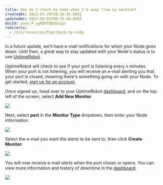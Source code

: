 ```yaml
---
title: How do I check my node when I'm away from my machine?
createdAt: 2022-07-29T20:16:45.000Z
updatedAt: 2023-03-03T08:35:46.000Z
docId: pueo_P_wgMERT0DdEn2pr
redirects:
  - /dcs/resources/faq/check-my-node
---
```


In a future update, we'll have e-mail notifications for when your Node goes down. Until then, a great way to stay updated with your Node's status is to use [UptimeRobot](https://uptimerobot.com).&#x20;

UptimeRobot will check to see if your port is listening every x minutes. When your port is not listening, you will receive an e-mail alerting you that your port is closed, meaning there's something going on with your Node. To get started, [sign up for an account](https://uptimerobot.com/signUp).

Once signed up, head over to your UptimeRobot [dashboard](https://uptimerobot.com/dashboard#mainDashboard), and on the top left of the screen, select **Add New Monitor**

![](https://archbee-image-uploads.s3.amazonaws.com/kv3plx2xmXcUGcVl4Lttj/W1_AB1djeo-A-Ev4Q_XI6_image.png)

Next, select **port** in the **Monitor Type** dropdown, then enter your Node information

![](https://archbee-image-uploads.s3.amazonaws.com/kv3plx2xmXcUGcVl4Lttj/vf2KTNCSr0h5UgmuK_mGb_image.png)

Select the e-mail you want the alerts to be sent to, then click **Create Monitor:**

![](https://archbee-image-uploads.s3.amazonaws.com/kv3plx2xmXcUGcVl4Lttj/00URcSr1Nij1prS_hJtDT_image.png)

You will now receive e-mail alerts when the port closes or opens. You can view more information and history of downtime in the [dashboard](https://uptimerobot.com/dashboard#mainDashboard).

![](https://archbee-image-uploads.s3.amazonaws.com/kv3plx2xmXcUGcVl4Lttj/GEXUX8KNxPBnex51dtO2n_image.png)

